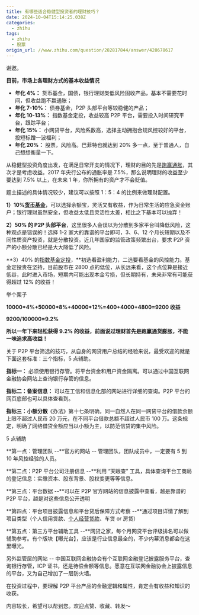 ```yaml
---
title: 有哪些适合稳健型投资者的理财技巧？
date: 2024-10-04T15:14:25.038Z
categories:
  - zhihu
tags:
  - zhihu
  - 股票
origin_url: //www.zhihu.com/question/282817844/answer/428678617
---
```

谢邀。

**目前，市场上各理财方式的基本收益情况**

* &#x20;**年化 4%：** 货币基金，国债，银行理财类低风险固收产品，基本不需要花时间，但收益跑不赢通胀；
* &#x20;**年化 7-10%：** 债券基金，P2P 头部平台等较稳健的产品；
* &#x20;**年化 10-13%：** 指数基金定投，收益较高 P2P 平台，需要投入时间研究平台，跟踪平台；
* &#x20;**年化 15%：** 小网贷平台，风险系数高，选择主动拥抱合规风控较好的平台，投短标蹭一波福利；
* &#x20;**年化 20%：** 股票，风险高。巴菲特也就达到 20% 多一点，至于普通人，自己想想衡量一下。

从稳健型投资角度出发，在满足日常开支的情况下，理财的目的先是[跑赢通胀](https://zhida.zhihu.com/search?content_id=108010663\&content_type=Answer\&match_order=1\&q=%E8%B7%91%E8%B5%A2%E9%80%9A%E8%83%80\&zd_token=eyJhbGciOiJIUzI1NiIsInR5cCI6IkpXVCJ9.eyJpc3MiOiJ6aGlkYV9zZXJ2ZXIiLCJleHAiOjE3MjgyMjc2NjIsInEiOiLot5HotaLpgJrog4AiLCJ6aGlkYV9zb3VyY2UiOiJlbnRpdHkiLCJjb250ZW50X2lkIjoxMDgwMTA2NjMsImNvbnRlbnRfdHlwZSI6IkFuc3dlciIsIm1hdGNoX29yZGVyIjoxLCJ6ZF90b2tlbiI6bnVsbH0.dtAoCVq9erlSEMEdgOO6hbyIcdb8gYFwgVlVZyXPG9M\&zhida_source=entity)，其次才是考虑收益。2017 年央行公布的通胀率是 7.5%，那么说明理财的收益至少要达到 7.5% 以上，在未来 1 年，你所拥有的资产才不会贬值。

题主描述的具体情况较少，建议可以按照 1：5：4 的比例来做理财配置。

**1）10%[货币基金](https://zhida.zhihu.com/search?content_id=108010663\&content_type=Answer\&match_order=2\&q=%E8%B4%A7%E5%B8%81%E5%9F%BA%E9%87%91\&zd_token=eyJhbGciOiJIUzI1NiIsInR5cCI6IkpXVCJ9.eyJpc3MiOiJ6aGlkYV9zZXJ2ZXIiLCJleHAiOjE3MjgyMjc2NjIsInEiOiLotKfluIHln7rph5EiLCJ6aGlkYV9zb3VyY2UiOiJlbnRpdHkiLCJjb250ZW50X2lkIjoxMDgwMTA2NjMsImNvbnRlbnRfdHlwZSI6IkFuc3dlciIsIm1hdGNoX29yZGVyIjoyLCJ6ZF90b2tlbiI6bnVsbH0.bDa7O61OGfnXlULwS7GTY1AEexyA-UZgpiBZUBS5Mt4\&zhida_source=entity)**，可以选择余额宝，灵活又有收益，作为日常生活的应急资金账户；银行理财虽然安全，但收益太低且灵活性太差，相比之下基本可以抛弃！

**2）50% 的 P2P 头部平台**，这里很多人会误以为分散到多家平台叫降低风险，这种观点是错误的！选择 1-2 家大的靠谱的平台即可，3、6、12 个月长短期以及不同性质资产投资，就是分散投资。近几年国家的监管政策频繁出台，要求 P2P 资产的小额分散已经是大大降低了风险。

**3）40% 的[指数基金定投](https://zhida.zhihu.com/search?content_id=108010663\&content_type=Answer\&match_order=2\&q=%E6%8C%87%E6%95%B0%E5%9F%BA%E9%87%91%E5%AE%9A%E6%8A%95\&zd_token=eyJhbGciOiJIUzI1NiIsInR5cCI6IkpXVCJ9.eyJpc3MiOiJ6aGlkYV9zZXJ2ZXIiLCJleHAiOjE3MjgyMjc2NjIsInEiOiLmjIfmlbDln7rph5HlrprmipUiLCJ6aGlkYV9zb3VyY2UiOiJlbnRpdHkiLCJjb250ZW50X2lkIjoxMDgwMTA2NjMsImNvbnRlbnRfdHlwZSI6IkFuc3dlciIsIm1hdGNoX29yZGVyIjoyLCJ6ZF90b2tlbiI6bnVsbH0.YdMSAZEMhOR6SEMQ8bTHRXjyu6wDuVyuGNABR5e0V94\&zhida_source=entity)，**初选看盈利能力，二选要看基金的风控能力。基金定投贵在坚持，目前股市在 2800 点的低位，从长远来看，这个点位算是接近低谷，此时进入市场，短期内可能出现本金亏损，但长期持有，未来非常有可能获得超过 12% 的收益！

举个栗子

**10000\*4%+50000\*8%+40000\*12%=400+4000+4800=9200 收益**

**9200/100000=9.2%**

&#x20;**所以一年下来轻松获得 9.2% 的收益，前面说过理财首先是跑赢通货膨胀，不能一味追求高收益！**&#x20;

关于 P2P 平台筛选的技巧，从自身的网贷用户总结的经验来说，最受欢迎的就是下面这套标准：三个指标，5 点辅助。

&#x20;**指标一：** 必须使用银行存管。将平台资金和用户资金隔离。可以通过中国互联网金融协会网站上查询银行存管的信息。

&#x20;**指标二：备案信息：** 可以在工信和信息化部的网站进行详细的查询。P2P 平台的网页底部也可以具体查看到。

**指标三：小额分散**《办法》第十七条明确，同一自然人在同一网贷平台的借款余额上限不超过人民币 20 万元，在不同平台借款总额不超过人民币 100 万。这条规定，明确了网络借贷金额应当以小额为主，以防范信贷的集中风险。

5 点辅助

**第一点：管理团队 --**官方的网站 -- 管理团队，团队成员中，一定要有 5 到 10 年风控经验的人员。

**第二点：P2P 平台公司注册信息 --**利用 “天眼查” 工具，具体查询平台工商局的登记信息：实缴资本、股东背景、股权变更等等信息。

**第三点：平台数据 --**可以在 P2P 官方网站的信息披露中查看，越是靠谱的 P2P 平台，越是对这些信息公开透明

**第四点：平台项目披露信息和平台贷后保障方式考察 --**通过项目详情了解到项目类型（个人信用贷款、[个人经营贷款](https://zhida.zhihu.com/search?content_id=108010663\&content_type=Answer\&match_order=1\&q=%E4%B8%AA%E4%BA%BA%E7%BB%8F%E8%90%A5%E8%B4%B7%E6%AC%BE\&zd_token=eyJhbGciOiJIUzI1NiIsInR5cCI6IkpXVCJ9.eyJpc3MiOiJ6aGlkYV9zZXJ2ZXIiLCJleHAiOjE3MjgyMjc2NjIsInEiOiLkuKrkurrnu4_okKXotLfmrL4iLCJ6aGlkYV9zb3VyY2UiOiJlbnRpdHkiLCJjb250ZW50X2lkIjoxMDgwMTA2NjMsImNvbnRlbnRfdHlwZSI6IkFuc3dlciIsIm1hdGNoX29yZGVyIjoxLCJ6ZF90b2tlbiI6bnVsbH0.sV5nA87T9y-lArKQ1B9lsBUu5YtRaN0gpfE9O8KvJDs\&zhida_source=entity)、车贷 or 房贷）

**第五点：第三方平台辅助工具 --**网贷之家，每个月网贷平台评级排名可以做辅助参考。有个版块【曝光台】，应该是行业信息最全的，不少内幕消息都会在这里曝光。

另外监管层的网站 -- 中国互联网金融协会有个互联网金融登记披露服务平台，查询银行存管，ICP 证书，还是待偿金额等信息。愿意在互联网金融协会上披露信息的平台，又为自己增加了一层防火墙。

在投资过程中，要理解 P2P 平台产品的金融逻辑和属性，肯定会有收益和知识的收获。

内容较长，希望可以帮到您。欢迎点赞、收藏、转发～
